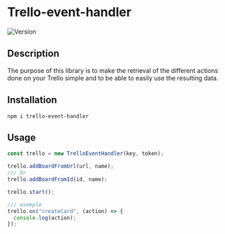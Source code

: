 # Trello-event-handler

![Version](https://img.shields.io/badge/version-0.2.2-blue.svg?cacheSeconds=2592000)

## Description

The purpose of this library is to make the retrieval of the different actions done on your Trello simple and to be able to easily use the resulting data.

## Installation

```shell
npm i trello-event-handler
```

## Usage

```javascript
const trello = new TrelloEventHandler(key, token);

trello.addBoardFromUrl(url, name);
/// Or
trello.addBoardFromId(id, name);

trello.start();

/// exemple
trello.on("createCard", (action) => {
  console.log(action);
});
```
